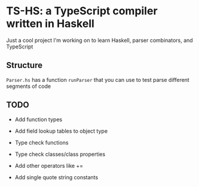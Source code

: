 # TS-HS: a TypeScript compiler written in Haskell

Just a cool project I'm working on to learn Haskell, parser combinators, and TypeScript

## Structure

`Parser.hs` has a function `runParser` that you can use to test parse different segments of code

## TODO

 - Add function types
 - Add field lookup tables to object type
 - Type check functions
 - Type check classes/class properties

 - Add other operators like +=
 - Add single quote string constants
